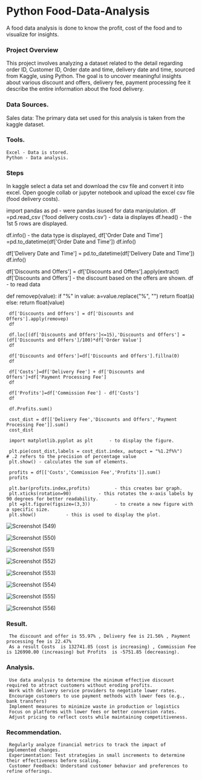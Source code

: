 # Python Food-Data-Analysis
A food data analysis is done to know the profit, cost of the food and to visualize for insights.

### Project Overview
   This project involves analyzing a dataset related to the detail regarding order ID, Customer ID, Order date and time, delivery date and time, sourced from Kaggle, using Python. The goal is to uncover meaningful insights about various discount and offers, delivery fee, payment processing fee it describe the entire information about the food delivery.

### Data Sources. 
Sales data:
    The primary data set used for this analysis is taken from the kaggle dataset.

### Tools.
    Excel - Data is stored.
    Python - Data analysis.

### Steps
   In kaggle select a data set and download the csv file and convert it into excel.
   Open google collab or jupyter notebook and upload the excel csv file (food delivery costs).
   
   import pandas as pd        -  were pandas isused for data manipulation.
   df =pd.read_csv ('food delivery costs.csv')     - data ia displayes
   df.head()      - the 1st 5 rows are displayed.
   
   df.info()      - the data type is displayed,
   df['Order Date and Time'] =pd.to_datetime(df['Order Date and Time'])
   df.info()
   
   df['Delivery Date and Time'] = pd.to_datetime(df['Delivery Date and Time'])
   df.info()
   
   df['Discounts and Offers'] = df['Discounts and Offers'].apply(extract)
   df['Discounts and Offers']       - the discount based on the offers are shown.
   df - to read data 
   
   def removep(value):
   if "%" in value:
     a=value.replace("%", "")
     return float(a)
  else:
     return float(value)
     
     df['Discounts and Offers'] = df['Discounts and Offers'].apply(removep)
     df
     
     df.loc[(df['Discounts and Offers']<=15),'Discounts and Offers'] = (df['Discounts and Offers']/100)*df['Order Value']
     df
     
     df['Discounts and Offers']=df['Discounts and Offers'].fillna(0)
     df
     
     df['Costs']=df['Delivery Fee'] + df['Discounts and Offers']+df['Payment Processing Fee']
     df
     
     df['Profits']=df['Commission Fee'] - df['Costs']
     df
     
     df.Profits.sum()
     
     cost_dist = df[['Delivery Fee','Discounts and Offers','Payment Processing Fee']].sum()
     cost_dist
     
     import matplotlib.pyplot as plt      - to display the figure.
     
     plt.pie(cost_dist,labels = cost_dist.index, autopct = "%1.2f%%")          # .2 refers to the precision of percentage value
     plt.show() - calculates the sum of elements.
     
     profits = df[['Costs','Commission Fee','Profits']].sum()
     profits
     
     plt.bar(profits.index,profits)         - this creates bar graph.
     plt.xticks(rotation=90)          - this rotates the x-axis labels by 90 degrees for better readability.
     plt =plt.figure(figsize=(3,3))         - to create a new figure with a specific size.
     plt.show()           - this is used to display the plot.
     
![Screenshot (549)](https://github.com/user-attachments/assets/38ece127-1449-4287-8803-3be58354154f)

![Screenshot (550)](https://github.com/user-attachments/assets/2a866f9a-57c6-4657-840f-215a38a31751)

![Screenshot (551)](https://github.com/user-attachments/assets/d4973177-9107-4615-9f14-0422cdd4ed5a)

![Screenshot (552)](https://github.com/user-attachments/assets/ad037de5-abed-4dc5-85f8-a15877c19b69)

![Screenshot (553)](https://github.com/user-attachments/assets/27992353-197c-47c8-aab5-9e11881b96bc)

![Screenshot (554)](https://github.com/user-attachments/assets/c79c90d3-0d05-4d2d-b218-8c97aa52e7b8)

![Screenshot (555)](https://github.com/user-attachments/assets/82760677-00f5-48ad-a205-84fef1231661)

![Screenshot (556)](https://github.com/user-attachments/assets/79d0b4a0-fcef-47fb-8308-4e1623c6e7d0)











     
     
     
  ### Result.
     The discount and offer is 55.97% , Delivery fee is 21.56% , Payment processing fee is 22.47%
     As a result Costs  is 132741.85 (cost is increasing) , Commission Fee is 126990.00 (increasing) but Profits  is -5751.85 (decreasing).

  ### Analysis.
     Use data analysis to determine the minimum effective discount required to attract customers without eroding profits.
     Work with delivery service providers to negotiate lower rates.
     Encourage customers to use payment methods with lower fees (e.g., bank transfers)
     Implement measures to minimize waste in production or logistics
     Focus on platforms with lower fees or better conversion rates.
     Adjust pricing to reflect costs while maintaining competitiveness.

  ### Recommendation.
     Regularly analyze financial metrics to track the impact of implemented changes.
     Experimentation: Test strategies in small increments to determine their effectiveness before scaling.
     Customer Feedback: Understand customer behavior and preferences to refine offerings.
     
     
    
